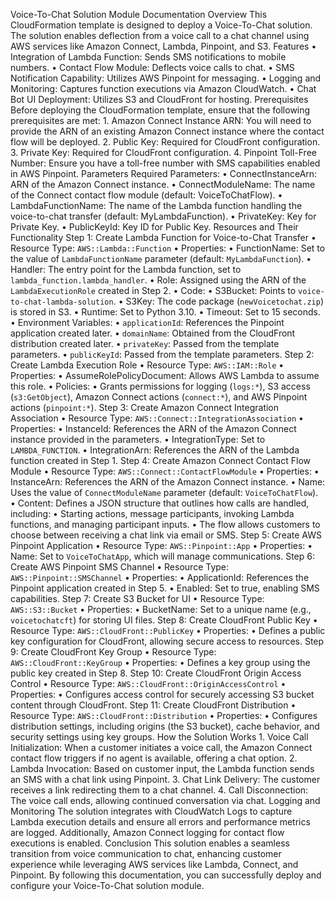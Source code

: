Voice-To-Chat Solution Module Documentation
Overview
This CloudFormation template is designed to deploy a Voice-To-Chat solution. The solution enables deflection from a voice call to a chat channel using AWS services like Amazon Connect, Lambda, Pinpoint, and S3.
Features
	•	Integration of Lambda Function: Sends SMS notifications to mobile numbers.
	•	Contact Flow Module: Deflects voice calls to chat.
	•	SMS Notification Capability: Utilizes AWS Pinpoint for messaging.
	•	Logging and Monitoring: Captures function executions via Amazon CloudWatch.
	•	Chat Bot UI Deployment: Utilizes S3 and CloudFront for hosting.
Prerequisites
Before deploying the CloudFormation template, ensure that the following prerequisites are met:
	1.	Amazon Connect Instance ARN: You will need to provide the ARN of an existing Amazon Connect instance where the contact flow will be deployed.
	2.	Public Key: Required for CloudFront configuration.
	3.	Private Key: Required for CloudFront configuration.
	4.	Pinpoint Toll-Free Number: Ensure you have a toll-free number with SMS capabilities enabled in AWS Pinpoint.
Parameters
Required Parameters:
	•	ConnectInstanceArn: ARN of the Amazon Connect instance.
	•	ConnectModuleName: The name of the Connect contact flow module (default: VoiceToChatFlow).
	•	LambdaFunctionName: The name of the Lambda function handling the voice-to-chat transfer (default: MyLambdaFunction).
	•	PrivateKey: Key for Private Key.
	•	PublicKeyId: Key ID for Public Key.
Resources and Their Functionality
Step 1: Create Lambda Function for Voice-to-Chat Transfer
	•	Resource Type: `AWS::Lambda::Function`
	•	Properties:
	•	FunctionName: Set to the value of `LambdaFunctionName` parameter (default: `MyLambdaFunction`).
	•	Handler: The entry point for the Lambda function, set to `lambda_function.lambda_handler`.
	•	Role: Assigned using the ARN of the `LambdaExecutionRole` created in Step 2.
	•	Code:
	•	S3Bucket: Points to `voice-to-chat-lambda-solution`.
	•	S3Key: The code package (`newVoicetochat.zip`) is stored in S3.
	•	Runtime: Set to Python 3.10.
	•	Timeout: Set to 15 seconds.
	•	Environment Variables:
	•	`applicationId`: References the Pinpoint application created later.
	•	`domainName`: Obtained from the CloudFront distribution created later.
	•	`privateKey`: Passed from the template parameters.
	•	`publicKeyId`: Passed from the template parameters.
Step 2: Create Lambda Execution Role
	•	Resource Type: `AWS::IAM::Role`
	•	Properties:
	•	AssumeRolePolicyDocument: Allows AWS Lambda to assume this role.
	•	Policies:
	•	Grants permissions for logging (`logs:*`), S3 access (`s3:GetObject`), Amazon Connect actions (`connect:*`), and AWS Pinpoint actions (`pinpoint:*`).
Step 3: Create Amazon Connect Integration Association
	•	Resource Type: `AWS::Connect::IntegrationAssociation`
	•	Properties:
	•	InstanceId: References the ARN of the Amazon Connect instance provided in the parameters.
	•	IntegrationType: Set to `LAMBDA_FUNCTION`.
	•	IntegrationArn: References the ARN of the Lambda function created in Step 1.
Step 4: Create Amazon Connect Contact Flow Module
	•	Resource Type: `AWS::Connect::ContactFlowModule`
	•	Properties:
	•	InstanceArn: References the ARN of the Amazon Connect instance.
	•	Name: Uses the value of `ConnectModuleName` parameter (default: `VoiceToChatFlow`).
	•	Content: Defines a JSON structure that outlines how calls are handled, including:
	•	Starting actions, message participants, invoking Lambda functions, and managing participant inputs.
	•	The flow allows customers to choose between receiving a chat link via email or SMS.
Step 5: Create AWS Pinpoint Application
	•	Resource Type: `AWS::Pinpoint::App`
	•	Properties:
	•	Name: Set to `VoiceToChatApp`, which will manage communications.
Step 6: Create AWS Pinpoint SMS Channel
	•	Resource Type: `AWS::Pinpoint::SMSChannel`
	•	Properties:
	•	ApplicationId: References the Pinpoint application created in Step 5.
	•	Enabled: Set to true, enabling SMS capabilities.
Step 7: Create S3 Bucket for UI
	•	Resource Type: `AWS::S3::Bucket`
	•	Properties:
	•	BucketName: Set to a unique name (e.g., `voicetochatcft`) for storing UI files.
Step 8: Create CloudFront Public Key
	•	Resource Type: `AWS::CloudFront::PublicKey`
	•	Properties:
	•	Defines a public key configuration for CloudFront, allowing secure access to resources.
Step 9: Create CloudFront Key Group
	•	Resource Type: `AWS::CloudFront::KeyGroup`
	•	Properties:
	•	Defines a key group using the public key created in Step 8.
Step 10: Create CloudFront Origin Access Control
	•	Resource Type: `AWS::CloudFront::OriginAccessControl`
	•	Properties:
	•	Configures access control for securely accessing S3 bucket content through CloudFront.
Step 11: Create CloudFront Distribution
	•	Resource Type: `AWS::CloudFront::Distribution`
	•	Properties:
	•	Configures distribution settings, including origins (the S3 bucket), cache behavior, and security settings using key groups.
How the Solution Works
	1.	Voice Call Initialization: When a customer initiates a voice call, the Amazon Connect contact flow triggers if no agent is available, offering a chat option.
	2.	Lambda Invocation: Based on customer input, the Lambda function sends an SMS with a chat link using Pinpoint.
	3.	Chat Link Delivery: The customer receives a link redirecting them to a chat channel.
	4.	Call Disconnection: The voice call ends, allowing continued conversation via chat.
Logging and Monitoring
The solution integrates with CloudWatch Logs to capture Lambda execution details and ensure all errors and performance metrics are logged. Additionally, Amazon Connect logging for contact flow executions is enabled.
Conclusion
This solution enables a seamless transition from voice communication to chat, enhancing customer experience while leveraging AWS services like Lambda, Connect, and Pinpoint. By following this documentation, you can successfully deploy and configure your Voice-To-Chat solution module.